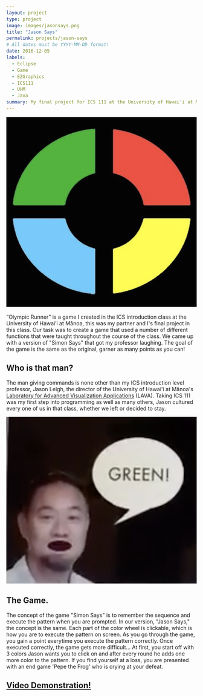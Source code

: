 ```yaml
---
layout: project
type: project
image: images/jasonsays.png
title: "Jason Says"
permalink: projects/jason-says
# All dates must be YYYY-MM-DD format!
date: 2016-12-05
labels:
  - Eclipse
  - Game
  - EZGraphics
  - ICS111
  - UHM
  - Java
summary: My final project for ICS 111 at the University of Hawai'i at Mānoa - a fun take on the game "Simon Says."
---
```


<img class="ui small right circular floated image" src="../images/simonbuttons.png">

“Olympic Runner” is a game I created in the ICS introduction class at the University of Hawai’i at Mānoa, this was my partner and I's final project in this class. Our task was to create a game that used a number of different functions that were taught throughout the course of the class. We came up with a version of "Simon Says" that got my professor laughing. The goal of the game is the same as the original, garner as many points as you can!

## Who is that man?

The man giving commands is none other than my ICS introduction level professor, Jason Leigh, the director of the University of Hawai'i at Mānoa's [Laboratory for Advanced Visualization Applications](http://lava.manoa.hawaii.edu) (LAVA). Taking ICS 111 was my first step into programming as well as many others, Jason cultured every one of us in that class, whether we left or decided to stay.

<img class="ui large left floated image" src="../images/jasonsays.png">

## The Game.

The concept of the game "Simon Says" is to remember the sequence and execute the pattern when you are prompted. In our version, "Jason Says," the concept is the same. Each part of the color wheel is clickable, which is how you are to execute the pattern on screen. As you go through the game, you gain a point everytime you execute the pattern correctly. Once executed correctly, the game gets more difficult... At first, you start off with 3 colors Jason wants you to click on and after every round he adds one more color to the pattern. If you find yourself at a loss, you are presented with an end game 'Pepe the Frog' who is crying at your defeat.
 
## [Video Demonstration!](https://www.youtube.com/watch?v=1FsBF-d501Y)
